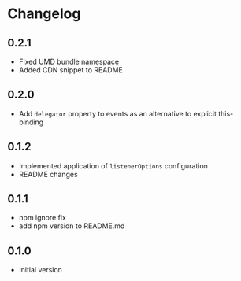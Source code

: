 # Changelog

## 0.2.1

- Fixed UMD bundle namespace
- Added CDN snippet to README

## 0.2.0

- Add `delegator` property to events as an alternative to explicit this-binding

## 0.1.2

- Implemented application of `listenerOptions` configuration
- README changes

## 0.1.1

- npm ignore fix
- add npm version to README.md

## 0.1.0

- Initial version
